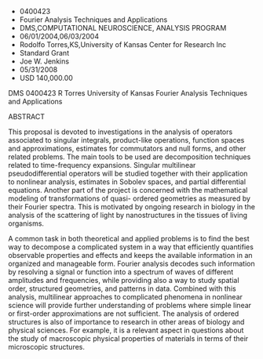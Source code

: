 
* 0400423
* Fourier Analysis Techniques and Applications
* DMS,COMPUTATIONAL NEUROSCIENCE, ANALYSIS PROGRAM
* 06/01/2004,06/03/2004
* Rodolfo Torres,KS,University of Kansas Center for Research Inc
* Standard Grant
* Joe W. Jenkins
* 05/31/2008
* USD 140,000.00

DMS 0400423 R Torres University of Kansas Fourier Analysis Techniques and
Applications

ABSTRACT

This proposal is devoted to investigations in the analysis of operators
associated to singular integrals, product-like operations, function spaces and
approximations, estimates for commutators and null forms, and other related
problems. The main tools to be used are decomposition techniques related to
time-frequency expansions. Singular multilinear pseudodifferential operators
will be studied together with their application to nonlinear analysis, estimates
in Sobolev spaces, and partial differential equations. Another part of the
project is concerned with the mathematical modeling of transformations of quasi-
ordered geometries as measured by their Fourier spectra. This is motivated by
ongoing research in biology in the analysis of the scattering of light by
nanostructures in the tissues of living organisms.

A common task in both theoretical and applied problems is to find the best way
to decompose a complicated system in a way that efficiently quantifies
observable properties and effects and keeps the available information in an
organized and manageable form. Fourier analysis decodes such information by
resolving a signal or function into a spectrum of waves of different amplitudes
and frequencies, while providing also a way to study spatial order, structured
geometries, and patterns in data. Combined with this analysis, multilinear
approaches to complicated phenomena in nonlinear science will provide further
understanding of problems where simple linear or first-order approximations are
not sufficient. The analysis of ordered structures is also of importance to
research in other areas of biology and physical sciences. For example, it is a
relevant aspect in questions about the study of macroscopic physical properties
of materials in terms of their microscopic structures.


